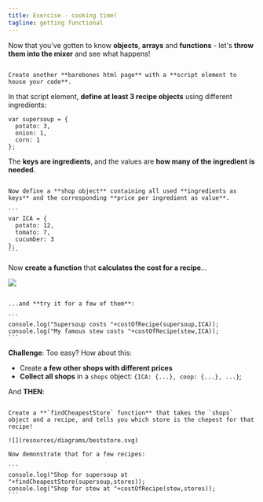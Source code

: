 ```yaml
---
title: Exercise - cooking time!
tagline: getting functional
---
```


Now that you've gotten to know **objects**, **arrays** and **functions** - let's **throw them into the mixer** and see what happens!

~~~

Create another **barebones html page** with a **script element to house your code**.

~~~

In that script element, **define at least 3 recipe objects** using different ingredients:

```
var supersoup = {
  potato: 3,
  onion: 1,
  corn: 1
};
```

The **keys are ingredients**, and the values are **how many of the ingredient is needed**.

~~~

Now define a **shop object** containing all used **ingredients as keys** and the corresponding **price per ingredient as value**.

```
var ICA = {
  potato: 12,
  tomato: 7,
  cucumber: 3
};
```

~~~

Now **create a function** that **calculates the cost for a recipe**...

![](resources/diagrams/recipecostcalc.svg)


~~~

...and **try it for a few of them**:

```
console.log("Supersoup costs "+costOfRecipe(supersoup,ICA));
console.log("My famous stew costs "+costOfRecipe(stew,ICA));
```

~~~

**Challenge**: Too easy? How about this:

* Create **a few other shops with different prices**
* **Collect all shops** in a `shops` object: `{ICA: {...}, coop: {...}, ...}`;

And **THEN**:

~~~

Create a **`findCheapestStore` function** that takes the `shops` object and a recipe, and tells you which store is the chepest for that recipe!

![](resources/diagrams/beststore.svg)

Now demonstrate that for a few recipes:

```
console.log("Shop for supersoup at "+findCheapestStore(supersoup,stores));
console.log("Shop for stew at "+costOfRecipe(stew,stores));
```
